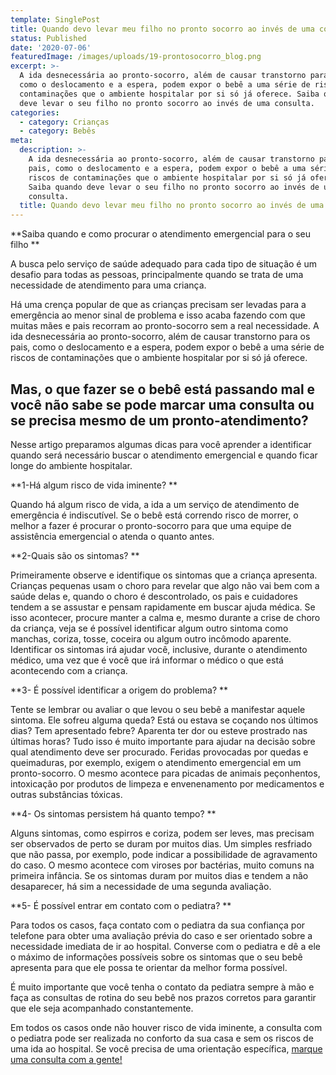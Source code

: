 ```yaml
---
template: SinglePost
title: Quando devo levar meu filho no pronto socorro ao invés de uma consulta
status: Published
date: '2020-07-06'
featuredImage: /images/uploads/19-prontosocorro_blog.png
excerpt: >-
  A ida desnecessária ao pronto-socorro, além de causar transtorno para os pais,
  como o deslocamento e a espera, podem expor o bebê a uma série de riscos de
  contaminações que o ambiente hospitalar por si só já oferece. Saiba quando
  deve levar o seu filho no pronto socorro ao invés de uma consulta.
categories:
  - category: Crianças
  - category: Bebês
meta:
  description: >-
    A ida desnecessária ao pronto-socorro, além de causar transtorno para os
    pais, como o deslocamento e a espera, podem expor o bebê a uma série de
    riscos de contaminações que o ambiente hospitalar por si só já oferece.
    Saiba quando deve levar o seu filho no pronto socorro ao invés de uma
    consulta.
  title: Quando devo levar meu filho no pronto socorro ao invés de uma consulta
---
```

**Saiba quando e como procurar o atendimento emergencial para o seu filho**



A busca pelo serviço de saúde adequado para cada tipo de situação é um desafio para todas as pessoas, principalmente quando se trata de uma necessidade de atendimento para uma criança. 



Há uma crença popular de que as crianças precisam ser levadas para a emergência ao menor sinal de problema e isso acaba fazendo com que muitas mães e pais recorram ao pronto-socorro sem a real necessidade. A ida desnecessária ao pronto-socorro, além de causar transtorno para os pais, como o deslocamento e a espera, podem expor o bebê a uma série de riscos de contaminações que o ambiente hospitalar por si só já oferece.



## Mas, o que fazer se o bebê está passando mal e você não sabe se pode marcar uma consulta ou se precisa mesmo de um pronto-atendimento? 



Nesse artigo preparamos algumas dicas para você aprender a identificar quando será necessário buscar o atendimento emergencial e quando ficar longe do ambiente hospitalar.



**1-Há algum risco de vida iminente?**



Quando há algum risco de vida, a ida a um serviço de atendimento de emergência é indiscutível. Se o bebê está correndo risco de morrer, o melhor a fazer é procurar o pronto-socorro para que uma equipe de assistência emergencial o atenda o quanto antes.



**2-Quais são os sintomas?**



Primeiramente observe e identifique os sintomas que a criança apresenta. Crianças pequenas usam o choro para revelar que algo não vai bem com a saúde delas e, quando o choro é descontrolado, os pais e cuidadores tendem a se assustar e pensam rapidamente em buscar ajuda médica. Se isso acontecer, procure manter a calma e, mesmo durante a crise de choro da criança, veja se é possível identificar algum outro sintoma como manchas, coriza, tosse, coceira ou algum outro incômodo aparente. Identificar os sintomas irá ajudar você, inclusive, durante o atendimento médico, uma vez que é você que irá informar o médico o que está acontecendo com a criança.



**3- É possível identificar a origem do problema?**



Tente se lembrar ou avaliar o que levou o seu bebê a manifestar aquele sintoma. Ele sofreu alguma queda? Está ou estava se coçando nos últimos dias? Tem apresentado febre? Aparenta ter dor ou esteve prostrado nas últimas horas? Tudo isso é muito importante para ajudar na decisão sobre qual atendimento deve ser procurado. Feridas provocadas por quedas e queimaduras, por exemplo, exigem o atendimento emergencial em um pronto-socorro. O mesmo acontece para picadas de animais peçonhentos, intoxicação por produtos de limpeza e envenenamento por medicamentos e outras substâncias tóxicas.



**4- Os sintomas persistem há quanto tempo?**



Alguns sintomas, como espirros e coriza, podem ser leves, mas precisam ser observados de perto se duram por muitos dias. Um simples resfriado que não passa, por exemplo, pode indicar a possibilidade de agravamento do caso. O mesmo acontece com viroses por bactérias, muito comuns na primeira infância. Se os sintomas duram por muitos dias e tendem a não desaparecer, há sim a necessidade de uma segunda avaliação.



**5- É possível entrar em contato com o pediatra?**



Para todos os casos, faça contato com o pediatra da sua confiança por telefone para obter uma avaliação prévia do caso e ser orientado sobre a necessidade imediata de ir ao hospital. Converse com o pediatra e dê a ele o máximo de informações possíveis sobre os sintomas que o seu bebê apresenta para que ele possa te orientar da melhor forma possível.



É muito importante que você tenha o contato da pediatra sempre à mão e faça as consultas de rotina do seu bebê nos prazos corretos para garantir que ele seja acompanhado constantemente. 



Em todos os casos onde não houver risco de vida iminente, a consulta com o pediatra pode ser realizada no conforto da sua casa e sem os riscos de uma ida ao hospital. Se você precisa de uma orientação específica, [marque uma consulta com a gente!](www.gudaboo.com.br)
